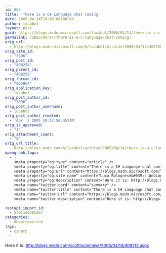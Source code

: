 ```yaml
---
id: 863
title: 'There is a C# Language chat coming'
date: 2005-04-14T18:40:00+00:00
author: lucabol
layout: post
guid: https://blogs.msdn.microsoft.com/lucabol/2005/04/14/there-is-a-c-language-chat-coming/
permalink: /2005/04/14/there-is-a-c-language-chat-coming/
orig_url:
  - http://blogs.msdn.microsoft.com/b/lucabol/archive/2005/04/14/408258.aspx
orig_site_id:
  - "3896"
orig_post_id:
  - "408258"
orig_parent_id:
  - "408258"
orig_thread_id:
  - "405964"
orig_application_key:
  - lucabol
orig_post_author_id:
  - "3896"
orig_post_author_username:
  - lucabol
orig_post_author_created:
  - 'Apr  2 2005 10:57:56:453AM'
orig_is_approved:
  - "1"
orig_attachment_count:
  - "0"
orig_url_title:
  - http://blogs.msdn.com/b/lucabol/archive/2005/04/14/there-is-a-c-language-chat-coming.aspx
opengraph_tags:
  - |
    <meta property="og:type" content="article" />
    <meta property="og:title" content="There is a C# Language chat coming" />
    <meta property="og:url" content="https://blogs.msdn.microsoft.com/lucabol/2005/04/14/there-is-a-c-language-chat-coming/" />
    <meta property="og:site_name" content="Luca Bolognese&#039;s WebLog" />
    <meta property="og:description" content="Here it is: http://blogs.msdn.com/scottno/archive/2005/04/14/408212.aspx" />
    <meta name="twitter:card" content="summary" />
    <meta name="twitter:title" content="There is a C# Language chat coming" />
    <meta name="twitter:url" content="https://blogs.msdn.microsoft.com/lucabol/2005/04/14/there-is-a-c-language-chat-coming/" />
    <meta name="twitter:description" content="Here it is: http://blogs.msdn.com/scottno/archive/2005/04/14/408212.aspx" />
    
restapi_import_id:
  - 5c011e0505e67
categories:
  - Uncategorized
tags:
  - csharp
---
```

Here it is: [<u><font color="#0000ff" size="2">http://blogs.msdn.com/scottno/archive/2005/04/14/408212.aspx</u></font>](http://blogs.msdn.com/scottno/archive/2005/04/14/408212.aspx)